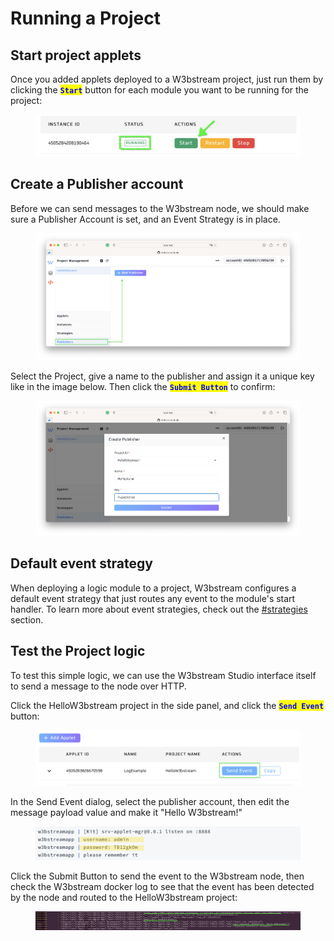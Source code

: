 # Running a Project

## Start project applets

Once you added applets deployed to a W3bstream project, just run them by clicking the <mark style="color:blue;">**`Start`**</mark> button for each module you want to be running for the project:

<figure><img src="../.gitbook/assets/image (22) (1).png" alt=""><figcaption></figcaption></figure>

## Create a Publisher account

Before we can send messages to the W3bstream node, we should make sure a Publisher Account is set, and an Event Strategy is in place.

<figure><img src="../.gitbook/assets/image (11).png" alt=""><figcaption></figcaption></figure>

Select the Project, give a name to the publisher and assign it a unique key like in the image below. Then click the <mark style="color:blue;">**`Submit Button`**</mark> to confirm:

<figure><img src="../.gitbook/assets/image (23).png" alt=""><figcaption></figcaption></figure>

## Default event strategy

When deploying a logic module to a project, W3bstream configures a default event strategy that just routes any event to the module's start handler. To learn more about event strategies, check out the [#strategies](../applets-development/basic-concepts/#strategies "mention") section.&#x20;

## Test the Project logic

To test this simple logic, we can use the W3bstream Studio interface itself to send a message to the node over HTTP.&#x20;

Click the HelloW3bstream project in the side panel, and click the <mark style="color:blue;">**`Send Event`**</mark> button:

<figure><img src="../.gitbook/assets/image (21) (1).png" alt=""><figcaption></figcaption></figure>

In the Send Event dialog, select the publisher account, then edit the message payload value and make it "Hello W3bstream!"

<figure><img src="../.gitbook/assets/image (5) (1).png" alt=""><figcaption></figcaption></figure>

Click the Submit Button to send the event to the W3bstream node, then check the W3bstream docker log to see that the event has been detected by the node and routed to the HelloW3bstream project:&#x20;

<figure><img src="../.gitbook/assets/image (24).png" alt=""><figcaption></figcaption></figure>
